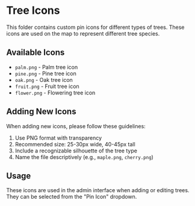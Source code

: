 # Tree Icons

This folder contains custom pin icons for different types of trees. These icons are used on the map to represent different tree species.

## Available Icons

- `palm.png` - Palm tree icon
- `pine.png` - Pine tree icon
- `oak.png` - Oak tree icon
- `fruit.png` - Fruit tree icon
- `flower.png` - Flowering tree icon

## Adding New Icons

When adding new icons, please follow these guidelines:

1. Use PNG format with transparency
2. Recommended size: 25-30px wide, 40-45px tall
3. Include a recognizable silhouette of the tree type
4. Name the file descriptively (e.g., `maple.png`, `cherry.png`)

## Usage

These icons are used in the admin interface when adding or editing trees. They can be selected from the "Pin Icon" dropdown. 